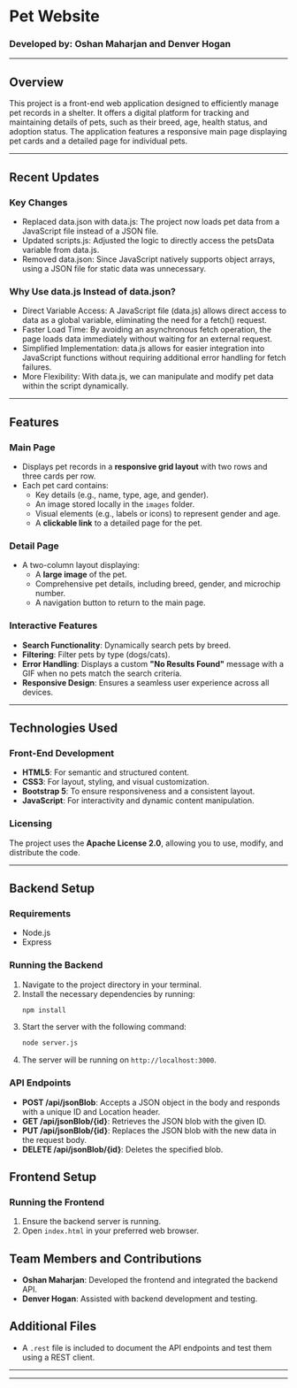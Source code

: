 # Pet Website

### **Developed by:** Oshan Maharjan and Denver Hogan

---

## **Overview**

This project is a front-end web application designed to efficiently manage pet records in a shelter. It offers a digital platform for tracking and maintaining details of pets, such as their breed, age, health status, and adoption status. The application features a responsive main page displaying pet cards and a detailed page for individual pets.

---

## **Recent Updates**

### **Key Changes** 
- Replaced data.json with data.js: The project now loads pet data from a JavaScript file instead of a JSON file.
- Updated scripts.js: Adjusted the logic to directly access the petsData variable from data.js.
- Removed data.json: Since JavaScript natively supports object arrays, using a JSON file for static data was unnecessary.

### **Why Use data.js Instead of data.json?**
- Direct Variable Access: A JavaScript file (data.js) allows direct access to data as a global variable, eliminating the need for a fetch() request.
- Faster Load Time: By avoiding an asynchronous fetch operation, the page loads data immediately without waiting for an external request.
- Simplified Implementation: data.js allows for easier integration into JavaScript functions without requiring additional error handling for fetch failures.
- More Flexibility: With data.js, we can manipulate and modify pet data within the script dynamically.
---

## **Features**

### **Main Page**
- Displays pet records in a **responsive grid layout** with two rows and three cards per row.
- Each pet card contains:
	- Key details (e.g., name, type, age, and gender).
	- An image stored locally in the `images` folder.
	- Visual elements (e.g., labels or icons) to represent gender and age.
	- A **clickable link** to a detailed page for the pet.

### **Detail Page**
- A two-column layout displaying:
	- A **large image** of the pet.
	- Comprehensive pet details, including breed, gender, and microchip number.
	- A navigation button to return to the main page.

### **Interactive Features**
- **Search Functionality**: Dynamically search pets by breed.
- **Filtering**: Filter pets by type (dogs/cats).
- **Error Handling**: Displays a custom **"No Results Found"** message with a GIF when no pets match the search criteria.
- **Responsive Design**: Ensures a seamless user experience across all devices.

---

## **Technologies Used**

### **Front-End Development**
- **HTML5**: For semantic and structured content.
- **CSS3**: For layout, styling, and visual customization.
- **Bootstrap 5**: To ensure responsiveness and a consistent layout.
- **JavaScript**: For interactivity and dynamic content manipulation.

### **Licensing**
The project uses the **Apache License 2.0**, allowing you to use, modify, and distribute the code.

---

## **Backend Setup**

### **Requirements**
- Node.js
- Express

### **Running the Backend**
1. Navigate to the project directory in your terminal.
2. Install the necessary dependencies by running:
   ```bash
   npm install
   ```
3. Start the server with the following command:
   ```bash
   node server.js
   ```
4. The server will be running on `http://localhost:3000`.

### **API Endpoints**
- **POST /api/jsonBlob**: Accepts a JSON object in the body and responds with a unique ID and Location header.
- **GET /api/jsonBlob/{id}**: Retrieves the JSON blob with the given ID.
- **PUT /api/jsonBlob/{id}**: Replaces the JSON blob with the new data in the request body.
- **DELETE /api/jsonBlob/{id}**: Deletes the specified blob.

## **Frontend Setup**

### **Running the Frontend**
1. Ensure the backend server is running.
2. Open `index.html` in your preferred web browser.

## **Team Members and Contributions**
- **Oshan Maharjan**: Developed the frontend and integrated the backend API.
- **Denver Hogan**: Assisted with backend development and testing.

## **Additional Files**
- A `.rest` file is included to document the API endpoints and test them using a REST client.

---



---





